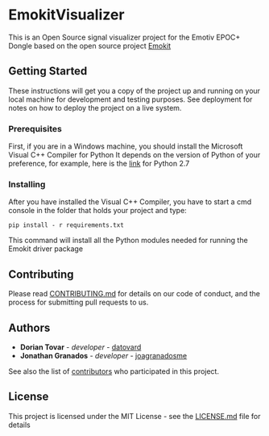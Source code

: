 # EmokitVisualizer

This is an Open Source signal visualizer project for the Emotiv EPOC+ Dongle based on the open source project [Emokit](https://github.com/openyou/emokit)

## Getting Started

These instructions will get you a copy of the project up and running on your local machine for development and testing purposes. See deployment for notes on how to deploy the project on a live system.

### Prerequisites

First, if you are in a Windows machine, you should install the Microsoft Visual C++ Compiler for Python
It depends on the version of Python of your preference, for example, here is the [link](https://www.microsoft.com/en-us/download/details.aspx?id=44266) for Python 2.7


### Installing


After you have installed the Visual C++ Compiler, you have to start a cmd console in the folder that holds your project and type:

```
pip install - r requirements.txt 
```

This command will install all the Python modules needed for running the Emokit driver package

## Contributing

Please read [CONTRIBUTING.md](https://gist.github.com/PurpleBooth/b24679402957c63ec426) for details on our code of conduct, and the process for submitting pull requests to us.

## Authors

* **Dorian Tovar** - *developer* - [datovard](https://github.com/datovard)
* **Jonathan Granados** - *developer* - [joagranadosme](https://github.com/joagranadosme)

See also the list of [contributors](https://github.com/orgs/EmokitAlife/people) who participated in this project.

## License

This project is licensed under the MIT License - see the [LICENSE.md](LICENSE.md) file for details
